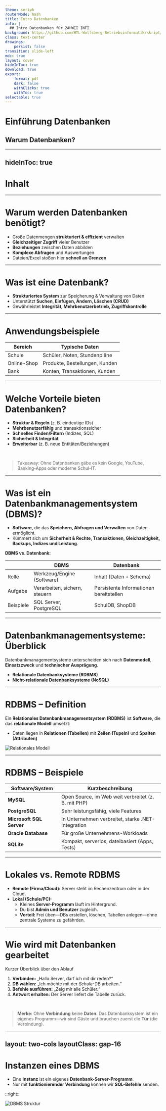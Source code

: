 ```yaml
---
theme: seriph
routerMode: hash
title: Intro Datenbanken
info: |
  ## Intro Datenbanken für 2AHWII INFI
background: https://github.com/HTL-Wolfsberg-Betriebsinformatik/skript/blob/main/slides/content/slides/background-cover-16-9.webp?raw=true
class: text-center
drawings:
    persist: false
transition: slide-left
mdc: true
layout: cover
hideInToc: true
download: true
export:
    format: pdf
    dark: false
    withClicks: true
    withToc: true
selectable: true
---
```


# Einführung Datenbanken

## Warum Datenbanken?

---
hideInToc: true
---

# Inhalt

<Toc minDepth="1" maxDepth="1" />

---

# Warum werden Datenbanken benötigt?

- Große Datenmengen **strukturiert & effizient** verwalten
- **Gleichzeitiger Zugriff** vieler Benutzer
- **Beziehungen** zwischen Daten abbilden
- **Komplexe Abfragen** und Auswertungen
- Dateien/Excel stoßen hier **schnell an Grenzen**

---

# Was ist eine Datenbank?

- **Strukturiertes System** zur Speicherung & Verwaltung von Daten
- Unterstützt **Suchen, Einfügen, Ändern, Löschen (CRUD)**
- Gewährleistet **Integrität, Mehrbenutzerbetrieb, Zugriffskontrolle**

---

# Anwendungsbeispiele
| Bereich        | Typische Daten                 |
| -------------- | ------------------------------ |
| Schule         | Schüler, Noten, Stundenpläne   |
| Online-Shop    | Produkte, Bestellungen, Kunden |
| Bank           | Konten, Transaktionen, Kunden  |

---

# Welche Vorteile bieten Datenbanken?
- **Struktur & Regeln** (z. B. eindeutige IDs)
- **Mehrbenutzerfähig** und transaktionssicher
- **Schnelles Finden/Filtern** (Indizes, SQL)
- **Sicherheit & Integrität**
- **Erweiterbar** (z. B. neue Entitäten/Beziehungen)  

<br/>

> Takeaway: Ohne Datenbanken gäbe es kein Google, YouTube, Banking-Apps oder moderne Schul-IT.

---

# Was ist ein Datenbankmanagementsystem (DBMS)?

- **Software**, die das **Speichern, Abfragen und Verwalten** von Daten ermöglicht.
- Kümmert sich um **Sicherheit & Rechte, Transaktionen, Gleichzeitigkeit, Backups, Indizes und Leistung**.

**DBMS vs. Datenbank:**

|           | **DBMS**                      | **Datenbank**                           |
| --------- | ----------------------------- | --------------------------------------- |
| Rolle     | Werkzeug/Engine (Software)    | Inhalt (Daten + Schema)                 |
| Aufgabe   | Verarbeiten, sichern, steuern | Persistente Informationen bereitstellen |
| Beispiele | SQL Server, PostgreSQL        | SchulDB, ShopDB                         |

---

# Datenbankmanagementsysteme: Überblick

Datenbankmanagementsysteme unterscheiden sich nach **Datenmodell**, **Einsatzzweck** und **technischer Ausprägung**.

- <span v-mark.red="1">**Relationale Datenbanksysteme (RDBMS)**</span>
- **Nicht-relationale Datenbanksysteme (NoSQL)**

---

# RDBMS – Definition

Ein **Relationales Datenbank­management­system (RDBMS)** ist **Software**, die das <span v-mark.red="1">**relationale Modell**</span> umsetzt:

- Daten liegen in **Relationen (Tabellen)** mit **Zeilen (Tupeln)** und **Spalten (Attributen)**

![Relationales Modell](./assets/relation-modell-employee-department.drawio.png)

---

# RDBMS – Beispiele

| Software/System          | Kurzbeschreibung                                      |
|--------------------------|-------------------------------------------------------|
| **MySQL**                | Open Source, im Web weit verbreitet (z. B. mit PHP)  |
| **PostgreSQL**           | Sehr leistungsfähig, viele Features                   |
| <span v-mark.red="1">**Microsoft SQL Server**</span> | In Unternehmen verbreitet, starke .NET-Integration   |
| **Oracle Database**      | Für große Unternehmens-Workloads                      |
| **SQLite**               | Kompakt, serverlos, dateibasiert (Apps, Tests)       |

<!-- --- -->

<!-- # Nicht-relationale Datenbanksysteme (NoSQL)
NoSQL-Datenbanken für spezielle Einsatzzwecke: **skalierbar**, **flexibel**, oft **schemafrei** & **nicht tabellenbasiert**.

## NoSQL – Typen
- **Dokumentenorientiert** (z. B. JSON-Dokumente)
- **Key-Value-Stores**
- **Graphdatenbanken**
- **Zeitreihendatenbanken** -->

<!-- ## NoSQL – Beispiele
| System       | Typ                  | Anwendung                           |
|--------------|----------------------|-------------------------------------|
| **MongoDB**  | Dokumentenorientiert | Web-Apps, dynamische Datenmodelle   |
| **Redis**    | Key-Value Store      | Caching, Sessions, Queues           |
| **Neo4j**    | Graphdatenbank       | Netzwerke, Routen, Empfehlungen     |
| **InfluxDB** | Zeitreihen           | Sensorik, IoT, Monitoring           | -->

<!-- ---

 # Vergleich: RDBMS vs. NoSQL
|        | Relationale DB (SQL)         | NoSQL-Datenbanken                 |
|-----------------|-------------------------------|-----------------------------------|
| Struktur        | Tabellenbasiert               | Flexibel (JSON, Key-Value, Graph) |
| Abfragen        | **SQL**                       | Systemspezifisch (z. B. JSON-Query) |
| Einsatzbeispiel | ERP, Shop, Schulverwaltung    | Big Data, Caching (schneller Zugriff)       |


## Praxis-Leitlinie (Kurz)
- **RDBMS**, wenn: klare Struktur, starke Konsistenz, Berichte/Transaktionen.
- **NoSQL**, wenn: flexibel, massiv skalieren, spezielle Datenformen. -->

---

# Lokales vs. Remote RDBMS
- **Remote (Firma/Cloud):** Server steht im Rechenzentrum oder in der Cloud.
- **Lokal (Schule/PC):**
  - Kleines **Server-Programm** läuft im Hintergrund.
  - Du bist **Admin und Benutzer** zugleich.
  - **Vorteil:** Frei üben—DBs erstellen, löschen, Tabellen anlegen—ohne zentrale Systeme zu gefährden.

---

# Wie wird mit Datenbanken gearbeitet
Kurzer Überblick über den Ablauf

1. **Verbinden:** „Hallo Server, darf ich mit dir reden?“  
2. **DB wählen:** „Ich möchte mit der *Schule*-DB arbeiten.“  
3. **Befehle ausführen:** „Zeig mir alle Schüler.“  
4. **Antwort erhalten:** Der Server liefert die Tabelle zurück.

<br/>

> **Merke:** Ohne **Verbindung** keine **Daten**. Das Datenbanksystem ist ein eigenes Programm—wir sind Gäste und brauchen zuerst die **Tür** (die Verbindung).

---
layout: two-cols
layoutClass: gap-16
---

# Instanzen eines DBMS
- Eine **Instanz** ist ein eigenes **Datenbank-Server-Programm**.
- Nur mit **funktionierender Verbindung** können wir **SQL-Befehle** senden.

::right::

<img src="./assets/dbms-structure.drawio.png" alt="DBMS Struktur" >


